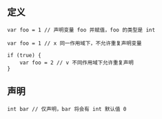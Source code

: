## 定义
```nature
var foo = 1 // 声明变量 foo 并赋值，foo 的类型是 int 

var foo = 1 // x 同一作用域下，不允许重复声明变量

if (true) {
	var foo = 2 // v 不同作用域下允许重复声明
}
```

## 声明
```nature
int bar // 仅声明，bar 将会有 int 默认值 0

```